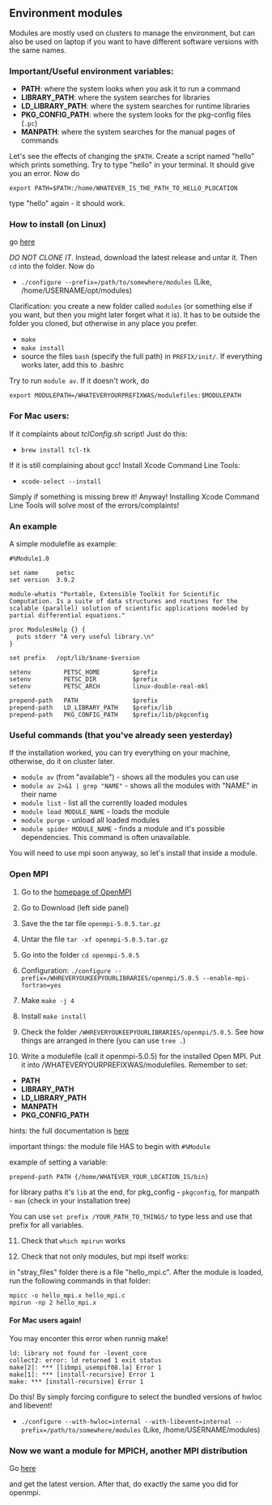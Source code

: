 ## Environment modules

Modules are mostly used on clusters to manage the environment, but can also be used on laptop if you want to have different software versions with the same names.

### Important/Useful environment variables:

* **PATH**: where the system looks when you ask it to run a command
* **LIBRARY_PATH**: where the system searches for libraries
* **LD_LIBRARY_PATH**: where the system searches for runtime libraries
* **PKG_CONFIG_PATH**: where the system looks for the pkg-config files (`.pc`)
* **MANPATH**: where the system searches for the manual pages of commands

Let's see the effects of changing the `$PATH`. 
Create a script named "hello" which prints something.
Try to type "hello" in your terminal. It should give you an error.
Now do 

```
export PATH=$PATH:/home/WHATEVER_IS_THE_PATH_TO_HELLO_PLOCATION
```

type "hello" again - it should work.


### How to install (on Linux)

 go [here](https://github.com/cea-hpc/modules)

*DO NOT CLONE IT*. Instead, download the latest release and untar it. Then `cd` into the folder. Now do


- `./configure --prefix=/path/to/somewhere/modules` (Like, /home/USERNAME/opt/modules)

Clarification: you create a new folder called `modules` (or something else if you want, but then you might later forget what it is). It has to be outside the folder you cloned, but otherwise in any place you prefer. 

- `make`
- `make install`
- source the files `bash` (specify the full path) in `PREFIX/init/`. If everything works later, add this to .bashrc

Try to run `module av`.
If it doesn't work, do

```
export MODULEPATH=/WHATEVERYOURPREFIXWAS/modulefiles:$MODULEPATH
```
### For Mac users: 

If it complaints about _tclConfig.sh_ script! Just do this:

- `brew install tcl-tk`

If it is still complaining about gcc! Install Xcode Command Line Tools:

- `xcode-select --install`

Simply if something is missing brew it! Anyway! Installing Xcode Command Line Tools will solve most of the errors/complaints!

### An example
A simple modulefile as example:

```
#%Module1.0

set name     petsc
set version  3.9.2

module-whatis "Portable, Extensible Toolkit for Scientific Computation. Is a suite of data structures and routines for the scalable (parallel) solution of scientific applications modeled by partial differential equations."

proc ModulesHelp {} {
  puts stderr "A very useful library.\n"
}

set prefix   /opt/lib/$name-$version

setenv         PETSC_HOME         $prefix
setenv         PETSC_DIR          $prefix
setenv         PETSC_ARCH         linux-double-real-mkl

prepend-path   PATH               $prefix
prepend-path   LD_LIBRARY_PATH    $prefix/lib
prepend-path   PKG_CONFIG_PATH    $prefix/lib/pkgconfig
```

### Useful commands (that you've already seen yesterday)

If the installation worked, you can try everything on your machine, otherwise, do it on cluster later.

 - `module av` (from "available") - shows all the modules you can use 
 - `module av 2>&1 | grep "NAME"` - shows all the modules with "NAME" in their name
 - `module list` - list all the currently loaded modules
 - `module load MODULE_NAME` - loads the module
 - `module purge`  - unload all loaded modules
 - `module spider MODULE_NAME` - finds a module and it's possible dependencies. This command is often unavailable. 


You will need to use mpi soon anyway, so let's install that inside a module.

### Open MPI

1. Go to the [homepage of OpenMPI](https://www.open-mpi.org/)

2. Go to Download (left side panel)

3. Save the the tar file `openmpi-5.0.5.tar.gz`

4. Untar the file `tar -xf openmpi-5.0.5.tar.gz`

5. Go into the folder `cd openmpi-5.0.5`

6. Configuration: `./configure --prefix=/WHREVERYOUKEEPYOURLIBRARIES/openmpi/5.0.5 --enable-mpi-fortran=yes` 

7. Make `make -j 4`

8. Install `make install`

9. Check the folder `/WHREVERYOUKEEPYOURLIBRARIES/openmpi/5.0.5`. See how things are arranged in there (you can use `tree .`)

10. Write a modulefile (call it openmpi-5.0.5) for the installed Open MPI. Put it into /WHATEVERYOURPREFIXWAS/modulefiles. Remember to set:
   - **PATH**
   - **LIBRARY_PATH**
   - **LD_LIBRARY_PATH**
   - **MANPATH**
   - **PKG_CONFIG_PATH**

hints: the full documentation is [here](https://modules.readthedocs.io/en/latest/modulefile.html#modulefile-5)

important things: the module file HAS to begin with `#%Module`

example of setting a variable:

```
prepend-path PATH {/home/WHATEVER_YOUR_LOCATION_IS/bin}
```

for library paths it's `lib` at the end, for pkg_config - `pkgconfig`, for manpath - `man` (check in your installation tree)

You can use `set prefix /YOUR_PATH_TO_THINGS/` to type less and use that prefix for all variables.


11. Check that `which mpirun` works

12. Check that not only modules, but mpi itself works:

in "stray_files" folder there is a file "hello_mpi.c". After the module is loaded, run the following commands in that folder:



```
mpicc -o hello_mpi.x hello_mpi.c
mpirun -np 2 hello_mpi.x

```



#### For Mac users again!

You may enconter this error when runnig make! 

```
ld: library not found for -levent_core
collect2: error: ld returned 1 exit status
make[2]: *** [libmpi_usempif08.la] Error 1
make[1]: *** [install-recursive] Error 1
make: *** [install-recursive] Error 1

```
Do this! By simply forcing configure to select the bundled versions of hwloc and libevent!

- `./configure --with-hwloc=internal --with-libevent=internal --prefix=/path/to/somewhere/modules` (Like, /home/USERNAME/modules)


### Now we want a module for MPICH, another MPI distribution

Go [here](https://www.mpich.org/downloads/)

and get the latest version. After that, do exactly the same you did for openmpi.


